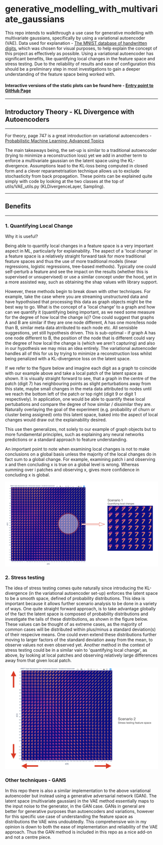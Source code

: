 # generative_modelling_with_multivariate_gaussians

This repo intends to walkthrough a use case for generative modelling with multivariate gaussians, specifically by using a variational autoencoder (VAE). Data used for explanation - [The MNIST database of handwritten digits](https://www.tensorflow.org/datasets/catalog/mnist), which was chosen for visual purposes, to help explain the concept of this project as effectively as possible.
Using a variational autoencoder has significant benefits, like quantifying local changes in the feature space and stress testing. Due to the reliability of results and ease of configuration this should be a preliminary step in most investigations to gain a deeper understanding of the feature space being worked with. 


#### Interactive versions of the static plots can be found here - [Entry point to GitHub Page](https://tobycassidy.github.io/generative_modelling_with_multivariate_gaussians/)

---
## Introductory Theory - KL Divergence with Autoencoders
---

For theory, page 747 is a great introduction on variational autoencoders - [Probabilistic Machine Learning: Advanced Topics](https://probml.github.io/pml-book/book2.html)

The main takeaways being, the set-up is similar to a traditional autoencoder (trying to minimize a reconstruction loss) yet we add in another term to enforce a multivariate gaussian on the latent space using the KL-divergence. Assumptions lead to the KL-loss being computed in closed form and a clever reparametrisation technique allows us to exclude stochasticity from back propagation. These points can be explained quite simply with code by looking at the two classes at the top of utils/VAE_utils.py (KLDivergenceLayer, Sampling).


---
## Benefits
---
### 1. Quantifying Local Change 
Why it is useful?

Being able to quantify local changes in a feature space is a very important aspect in ML, particularly for explainability. The aspect of a 'local change' in a feature space is a relatively straight forward task for more traditional feature spaces and thus the use of more traditional models (linear regressions, logistic regressions, tree-based methods).  Typically one could self-perturb a feature and see the impact on the results (whether this is supervised or unsupervised) or use a similar concept under the hood, yet in a more assisted way, such as obtaining the shap values with library support. 

However, these methods begin to break down with other techniques. For example, take the case where you are streaming unstructured data and have hypothsised that processing this data as graph objects might be the best way to go. What is the concept of a 'local change' to a graph and how can we quantify it (quantifying being important, as we need some measure for the degree of how local the change is)? One could suggest that graphs A and B are similar if they are one node different, A has one more/less node than B, similar meta data atrributed to each node etc. All sensisble suggestions, yet still hypothesis driven. This is sub-optimal - if graph A has one node different to B, the position of the node that is different could vary the degree of how local the change is (which we aren't capturing) and also in our hypothesis we may miss an idea entirely. The variational autoencoder handles all of this for us by trying to minimize a reconstruction loss whilst being penalized with a KL-divergence loss on the latent space.

If we refer to the figure below and imagine each digit as a graph to coincide with our example above and take a local patch of the latent space as shown. It is visually straight forward to see, that a graph in the centre of the patch (digit 7) has neighbouring points as slight perturbations away from this state, maybe small changes in the meta data attributed to nodes until we reach the bottom left of the patch or top right (digit 9 or digit 1 respectively). In application, one would be able to quantify these local pertubations and compare the degree of how similar / dissimilar they are. Naturally overlaying the goal of the experiment (e.g. probability of churn or cluster being assigned) onto this latent space, baked into the aspect of local changes would draw out the explainability desired.

This use then generalizes, not solely to our example of graph objects but to more fundamental principles, such as explaining any neural networks predictions or a standard approach to feature understanding. 

An important point to note when examining local changes is not to make conclusions on a global basis unless the majority of the local changes do in fact sum to a global change. For example, examining patch i and observing x and then concluding x is true on a global level is wrong. Whereas summing over i patches and observing x, gives more confidence in concluding x is global.


![local_changes](concepts/local_changes.png)

### 2. Stress testing 
The idea of stress testing comes quite naturally since introducing the KL-divergence (in the variational autoencoder set-up) enforces the latent space to be a smooth space, defined of probability distributions. This idea is important because it allows further scenario analysis to be done in a variety of ways. One quite straight forward approach, is to take advantage globally of the fact the latent space is composed of probability distributions and investigate the tails of these distributions, as shown in the figure below. These values can be thought of as extreme cases, as the majority of common cases will be distributed within plus/minus a standard deviation(s) of their respecive means. One could even extend these distributions further moving to larger factors of the standard deviation away from the mean, to observe values not even observed yet. Another method in the context of stress testing could be in a similar vain to 'quantifying local change', as above, by looking at local patches and observing relatively large differences away from that given local patch.

![stress_testing](concepts/stress_testing.png)

### Other techniques - GANS

In this repo there is also a similar implementation to the above variational autoencoder but instead using a generative adversarial network (GAN). The latent space (multivariate gaussian) in the VAE method essentially maps to the input noise to the generator, in the GAN case. GANs in general are better for generative purposes than autoencoders and variations, however for this specific use case of understanding the feature space as distributions the VAE wins undoubtedly. This comprehensive win in my opinion is down to both the ease of implementation and reliability of the VAE approach. Thus the GAN method is included in this repo as a nice add-on and not a centre piece.


